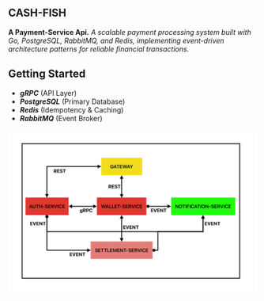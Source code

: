 ## CASH-FISH 
**A Payment-Service Api.**
*A scalable payment processing system built with Go, PostgreSQL, RabbitMQ, and Redis, implementing event-driven architecture patterns for reliable financial transactions.*

## Getting Started
- ***gRPC*** (API Layer)
- ***PostgreSQL*** (Primary Database)
- ***Redis*** (Idempotency & Caching)
- ***RabbitMQ*** (Event Broker)

![overview](asset/diagram.png)
